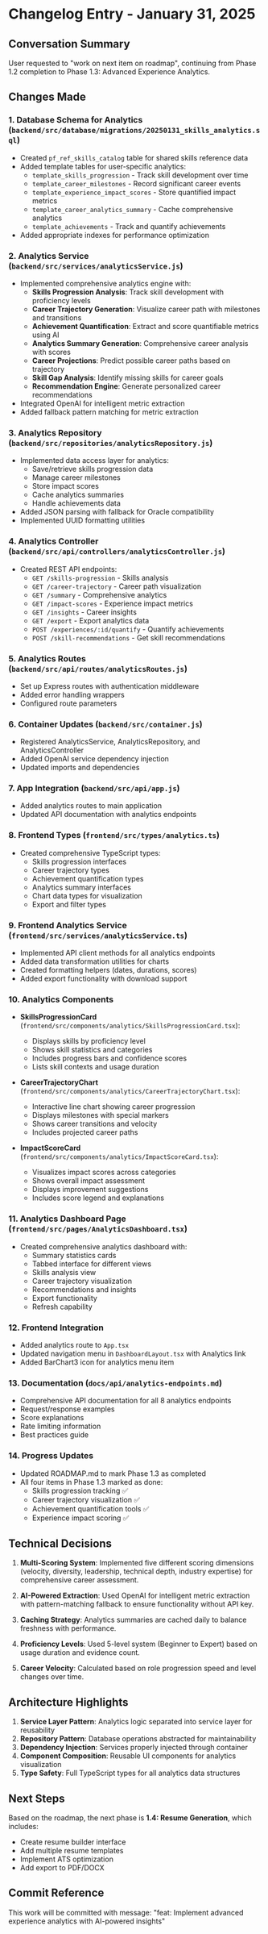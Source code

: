 # Changelog Entry - January 31, 2025

## Conversation Summary

User requested to "work on next item on roadmap", continuing from Phase 1.2 completion to Phase 1.3: Advanced Experience Analytics.

## Changes Made

### 1. Database Schema for Analytics (`backend/src/database/migrations/20250131_skills_analytics.sql`)
- Created `pf_ref_skills_catalog` table for shared skills reference data
- Added template tables for user-specific analytics:
  - `template_skills_progression` - Track skill development over time
  - `template_career_milestones` - Record significant career events
  - `template_experience_impact_scores` - Store quantified impact metrics
  - `template_career_analytics_summary` - Cache comprehensive analytics
  - `template_achievements` - Track and quantify achievements
- Added appropriate indexes for performance optimization

### 2. Analytics Service (`backend/src/services/analyticsService.js`)
- Implemented comprehensive analytics engine with:
  - **Skills Progression Analysis**: Track skill development with proficiency levels
  - **Career Trajectory Generation**: Visualize career path with milestones and transitions
  - **Achievement Quantification**: Extract and score quantifiable metrics using AI
  - **Analytics Summary Generation**: Comprehensive career analysis with scores
  - **Career Projections**: Predict possible career paths based on trajectory
  - **Skill Gap Analysis**: Identify missing skills for career goals
  - **Recommendation Engine**: Generate personalized career recommendations
- Integrated OpenAI for intelligent metric extraction
- Added fallback pattern matching for metric extraction

### 3. Analytics Repository (`backend/src/repositories/analyticsRepository.js`)
- Implemented data access layer for analytics:
  - Save/retrieve skills progression data
  - Manage career milestones
  - Store impact scores
  - Cache analytics summaries
  - Handle achievements data
- Added JSON parsing with fallback for Oracle compatibility
- Implemented UUID formatting utilities

### 4. Analytics Controller (`backend/src/api/controllers/analyticsController.js`)
- Created REST API endpoints:
  - `GET /skills-progression` - Skills analysis
  - `GET /career-trajectory` - Career path visualization
  - `GET /summary` - Comprehensive analytics
  - `GET /impact-scores` - Experience impact metrics
  - `GET /insights` - Career insights
  - `GET /export` - Export analytics data
  - `POST /experiences/:id/quantify` - Quantify achievements
  - `POST /skill-recommendations` - Get skill recommendations

### 5. Analytics Routes (`backend/src/api/routes/analyticsRoutes.js`)
- Set up Express routes with authentication middleware
- Added error handling wrappers
- Configured route parameters

### 6. Container Updates (`backend/src/container.js`)
- Registered AnalyticsService, AnalyticsRepository, and AnalyticsController
- Added OpenAI service dependency injection
- Updated imports and dependencies

### 7. App Integration (`backend/src/api/app.js`)
- Added analytics routes to main application
- Updated API documentation with analytics endpoints

### 8. Frontend Types (`frontend/src/types/analytics.ts`)
- Created comprehensive TypeScript types:
  - Skills progression interfaces
  - Career trajectory types
  - Achievement quantification types
  - Analytics summary interfaces
  - Chart data types for visualization
  - Export and filter types

### 9. Frontend Analytics Service (`frontend/src/services/analyticsService.ts`)
- Implemented API client methods for all analytics endpoints
- Added data transformation utilities for charts
- Created formatting helpers (dates, durations, scores)
- Added export functionality with download support

### 10. Analytics Components
- **SkillsProgressionCard** (`frontend/src/components/analytics/SkillsProgressionCard.tsx`):
  - Displays skills by proficiency level
  - Shows skill statistics and categories
  - Includes progress bars and confidence scores
  - Lists skill contexts and usage duration
  
- **CareerTrajectoryChart** (`frontend/src/components/analytics/CareerTrajectoryChart.tsx`):
  - Interactive line chart showing career progression
  - Displays milestones with special markers
  - Shows career transitions and velocity
  - Includes projected career paths
  
- **ImpactScoreCard** (`frontend/src/components/analytics/ImpactScoreCard.tsx`):
  - Visualizes impact scores across categories
  - Shows overall impact assessment
  - Displays improvement suggestions
  - Includes score legend and explanations

### 11. Analytics Dashboard Page (`frontend/src/pages/AnalyticsDashboard.tsx`)
- Created comprehensive analytics dashboard with:
  - Summary statistics cards
  - Tabbed interface for different views
  - Skills analysis view
  - Career trajectory visualization
  - Recommendations and insights
  - Export functionality
  - Refresh capability

### 12. Frontend Integration
- Added analytics route to `App.tsx`
- Updated navigation menu in `DashboardLayout.tsx` with Analytics link
- Added BarChart3 icon for analytics menu item

### 13. Documentation (`docs/api/analytics-endpoints.md`)
- Comprehensive API documentation for all 8 analytics endpoints
- Request/response examples
- Score explanations
- Rate limiting information
- Best practices guide

### 14. Progress Updates
- Updated ROADMAP.md to mark Phase 1.3 as completed
- All four items in Phase 1.3 marked as done:
  - Skills progression tracking ✅
  - Career trajectory visualization ✅
  - Achievement quantification tools ✅
  - Experience impact scoring ✅

## Technical Decisions

1. **Multi-Scoring System**: Implemented five different scoring dimensions (velocity, diversity, leadership, technical depth, industry expertise) for comprehensive career assessment.

2. **AI-Powered Extraction**: Used OpenAI for intelligent metric extraction with pattern-matching fallback to ensure functionality without API key.

3. **Caching Strategy**: Analytics summaries are cached daily to balance freshness with performance.

4. **Proficiency Levels**: Used 5-level system (Beginner to Expert) based on usage duration and evidence count.

5. **Career Velocity**: Calculated based on role progression speed and level changes over time.

## Architecture Highlights

1. **Service Layer Pattern**: Analytics logic separated into service layer for reusability
2. **Repository Pattern**: Database operations abstracted for maintainability
3. **Dependency Injection**: Services properly injected through container
4. **Component Composition**: Reusable UI components for analytics visualization
5. **Type Safety**: Full TypeScript types for all analytics data structures

## Next Steps

Based on the roadmap, the next phase is **1.4: Resume Generation**, which includes:
- Create resume builder interface
- Add multiple resume templates
- Implement ATS optimization
- Add export to PDF/DOCX

## Commit Reference

This work will be committed with message: "feat: Implement advanced experience analytics with AI-powered insights"